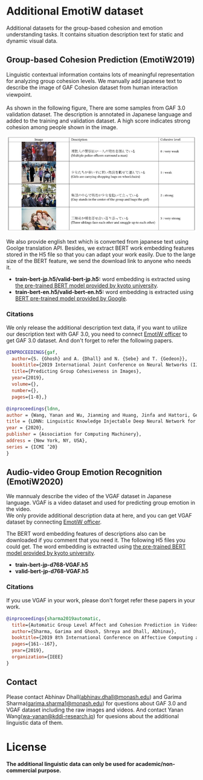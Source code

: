 # Additional EmotiW dataset
Additional datasets for the group-based cohesion and emotion understanding tasks. It contains situation description text for static and dynamic visual data.
## Group-based Cohesion Prediction (EmotiW2019)
Linguistic contextual information contains lots of meaningful representation for analyzing group cohesion levels. We manually add japanese text to describe the image of GAF Cohesion dataset from human interaction viewpoint.　<br><br>
As shown in the following figure, There are some samples from GAF 3.0 validation dataset. The description is annotated in Japanese language and added to the training and validation dataset. A high score indicates strong cohesion among people shown in the image. 
<div align="center"><img src="./GAF-sample.jpg" width="640px"></div>

We also provide english text which is converted from japanese text using Goolge translation API. Besides, we extract BERT work embedding features stored in the H5 file so that you can adapt your work easily. Due to the large size of the BERT feature, we send the download link to anyone who needs it.
* **train-bert-jp.h5/valid-bert-jp.h5:** word embedding is extracted using [the pre-trained BERT model provided by kyoto university](http://nlp.ist.i.kyoto-u.ac.jp/index.php?BERT%E6%97%A5%E6%9C%AC%E8%AA%9EPretrained%E3%83%A2%E3%83%87%E3%83%AB).
* **train-bert-en.h5/valid-bert-en.h5:** word embedding is extracted using [BERT pre-trained model provided by Google](https://github.com/google-research/bert).

### Citations
We only release the additional description text data, if you want to utilize our description text with GAF 3.0, you need to connect [EmotiW officer](https://sites.google.com/view/emotiw2019/organizers?authuser=0) to get GAF 3.0 dataset.  And don't forget to refer the following papers.

```BibTeX
@INPROCEEDINGS{gaf,
  author={S. {Ghosh} and A. {Dhall} and N. {Sebe} and T. {Gedeon}},
  booktitle={2019 International Joint Conference on Neural Networks (IJCNN)}, 
  title={Predicting Group Cohesiveness in Images}, 
  year={2019},
  volume={},
  number={},
  pages={1-8},}
```

```BibTeX
@inproceedings{ldnn,
author = {Wang, Yanan and Wu, Jianming and Huang, Jinfa and Hattori, Gen and Takishima, Yasuhiro and Wada, Shinya and Kimura, Rui and Chen, Jie and Kurihara, Satoshi},
title = {LDNN: Linguistic Knowledge Injectable Deep Neural Network for Group Cohesiveness Understanding},
year = {2020},
publisher = {Association for Computing Machinery},
address = {New York, NY, USA},
series = {ICMI ’20}
}
```

## Audio-video Group Emotion Recognition (EmotiW2020)
We mannualy describe the video of the VGAF dataset in Japanese language. VGAF is a video dataset and used for predicting group emotion in the video.  
We only provide additional description data at here, and you can get VGAF dataset by connecting [EmotiW officer](https://sites.google.com/view/emotiw2020/organizers?authuser=0). 

The BERT word embedding features of descriptions also can be downloaded if you comment that you need it. The following H5 files you could get. The word embedding is extracted using [the pre-trained BERT model provided by kyoto university](http://nlp.ist.i.kyoto-u.ac.jp/index.php?BERT%E6%97%A5%E6%9C%AC%E8%AA%9EPretrained%E3%83%A2%E3%83%87%E3%83%AB).
* **train-bert-jp-d768-VGAF.h5** 
* **valid-bert-jp-d768-VGAF.h5** 

### Citations
If you use VGAF in your work, please don't forget refer these papers in your work.

```BibTeX
@inproceedings{sharma2019automatic,
  title={Automatic Group Level Affect and Cohesion Prediction in Videos},
  author={Sharma, Garima and Ghosh, Shreya and Dhall, Abhinav},
  booktitle={2019 8th International Conference on Affective Computing and Intelligent Interaction Workshops and Demos (ACIIW)},
  pages={161--167},
  year={2019},
  organization={IEEE}
}
```


## Contact
Please contact Abhinav Dhall(abhinav.dhall@monash.edu) and Garima Sharma(garima.sharma1@monash.edu) for questions about GAF 3.0 and VGAF dataset including the raw images and videos. And contact Yanan Wang(wa-yanan@kddi-research.jp) for quesions about the additional linguistic data of them.

# License
**The additional linguistic data can only be used for academic/non-commercial purpose.**
